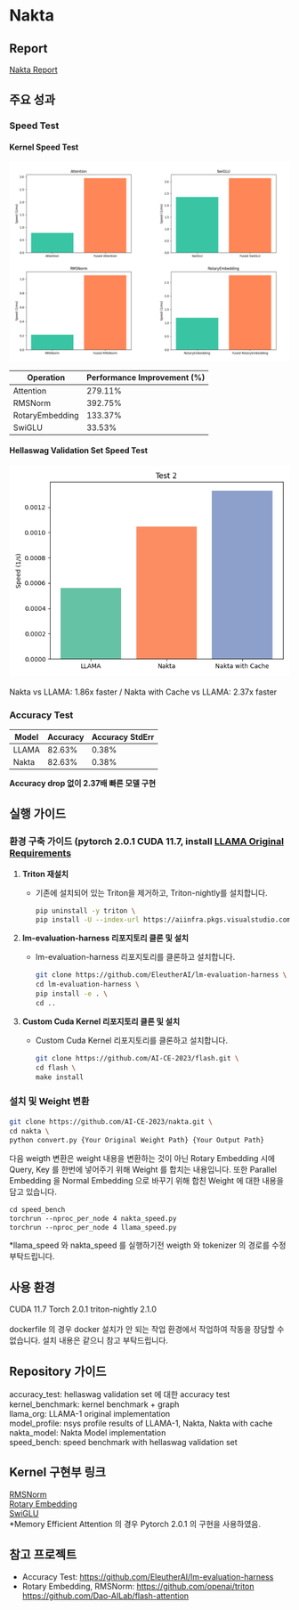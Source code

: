 # Nakta
## Report
[Nakta Report](https://docs.google.com/document/d/12GCXtvHYw39m9fDLZdi5omF9eA2fgiUp4G7XDLnLyVA/edit?usp=sharing)
## 주요 성과
### Speed Test
#### Kernel Speed Test
![Kernel Speed](./kernels.png)

| Operation          | Performance Improvement (%) |
|--------------------|----------------------------|
| Attention          | 279.11%                    |
| RMSNorm            | 392.75%                    |
| RotaryEmbedding    | 133.37%                    |
| SwiGLU             | 33.53%                     |

#### Hellaswag Validation Set Speed Test
![Validation Speed](./speed.png)  
<br/>
Nakta vs LLAMA: 1.86x faster / Nakta with Cache vs LLAMA: 2.37x faster
### Accuracy Test
| Model  | Accuracy | Accuracy StdErr |
|--------|---------|-----------------|
| LLAMA  | 82.63%  | 0.38%           |
| Nakta  | 82.63%  | 0.38%           |

**Accuracy drop 없이 2.37배 빠른 모델 구현**
## 실행 가이드
### 환경 구축 가이드 (pytorch 2.0.1 CUDA 11.7, install [LLAMA Original Requirements](https://github.com/facebookresearch/llama/blob/llama_v1/requirements.txt)

1. **Triton 재설치**
   - 기존에 설치되어 있는 Triton을 제거하고, Triton-nightly를 설치합니다.
     ```bash
     pip uninstall -y triton \
     pip install -U --index-url https://aiinfra.pkgs.visualstudio.com/PublicPackages/_packaging/Triton-Nightly/pypi/simple/ triton-nightly
     ```

2. **lm-evaluation-harness 리포지토리 클론 및 설치**
   - lm-evaluation-harness 리포지토리를 클론하고 설치합니다.
     ```bash
     git clone https://github.com/EleutherAI/lm-evaluation-harness \
     cd lm-evaluation-harness \
     pip install -e . \
     cd ..
     ```

3. **Custom Cuda Kernel 리포지토리 클론 및 설치**
   - Custom Cuda Kernel 리포지토리를 클론하고 설치합니다.
     ```bash
     git clone https://github.com/AI-CE-2023/flash.git \
     cd flash \
     make install
     ```
### 설치 및 Weight 변환
```bash
git clone https://github.com/AI-CE-2023/nakta.git \
cd nakta \
python convert.py {Your Original Weight Path} {Your Output Path}
```  
 다음 weigth 변환은 weight 내용을 변환하는 것이 아닌 Rotary Embedding 시에 Query, Key 를 한번에 넣어주기 위해 Weight 를 합치는 내용입니다. 또한 Parallel Embedding 을 Normal Embedding 으로 바꾸기 위해 합친 Weight 에 대한 내용을 담고 있습니다.  
```
cd speed_bench
torchrun --nproc_per_node 4 nakta_speed.py 
torchrun --nproc_per_node 4 llama_speed.py
```
*llama_speed 와 nakta_speed 를 실행하기전 weigth 와 tokenizer 의 경로를 수정 부탁드립니다.
## 사용 환경
CUDA 11.7 Torch 2.0.1 triton-nightly 2.1.0  
<br/>
dockerfile 의 경우 docker 설치가 안 되는 작업 환경에서 작업하여 작동을 장담할 수 없습니다. 설치 내용은 같으니 참고 부탁드립니다.
## Repository 가이드  
accuracy_test: hellaswag validation set 에 대한 accuracy test  
kernel_benchmark: kernel benchmark + graph  
llama_org: LLAMA-1 original implementation  
model_profile:  nsys profile results of LLAMA-1, Nakta, Nakta with cache  
nakta_model: Nakta Model implementation  
speed_bench: speed benchmark with hellaswag validation set  

## Kernel 구현부 링크
[RMSNorm](https://github.com/AI-CE-2023/nakta/blob/main/nakta_model/kernel/Norm/RmsNorm.py)   
[Rotary Embedding](https://github.com/AI-CE-2023/nakta/blob/main/nakta_model/kernel/Emb/Rotary/rotary.py)   
[SwiGLU](https://github.com/AI-CE-2023/flash/blob/main/csrc/flash_attn/activation_kernel.cu)  
*Memory Efficient Attention 의 경우 Pytorch 2.0.1 의 구현을 사용하였음.

## 참고 프로젝트 
  - Accuracy Test: https://github.com/EleutherAI/lm-evaluation-harness
  - Rotary Embedding, RMSNorm: https://github.com/openai/triton https://github.com/Dao-AILab/flash-attention
  
